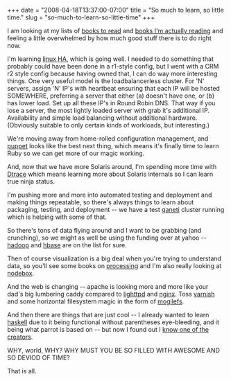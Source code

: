 +++
date = "2008-04-18T13:37:00-07:00"
title = "So much to learn, so little time."
slug = "so-much-to-learn-so-little-time"
+++


I am looking at my lists of [books to read](http://www.goodreads.com/review/list/702622?shelf=to-read) and [books I'm actually reading](http://www.goodreads.com/review/list/702622?shelf=currently-reading) and feeling a little overwhelmed by how much good stuff there is to do right now.

I'm learning [linux HA](http://www.linux-ha.org/), which is going well. I needed to do something that probably could have been done in a r1-style config, but I went with a CRM r2 style config because having owned that, I can do way more interesting things. One very useful model is the loadbalancerless cluster. For 'N' servers, assign 'N' IP's with heartbeat ensuring that each IP will be hosted SOMEWHERE, preferring a server that either (a) doesn't have one, or (b) has lower load. Set up all these IP's in Round Robin DNS. That way if you lose a server, the most lightly loaded server with grab it's additional IP. Availability and simple load balancing without additional hardware. (Obviously suitable to only certain kinds of workloads, but interesting.)

We're moving away from home-rolled configuration management, and [puppet](http://reductivelabs.com/projects/puppet/) looks like the best next thing, which means it's finally time to learn Ruby so we can get more of our magic working.

And, now that we have more Solaris around,  I'm spending more time with [Dtrace](http://en.wikipedia.org/wiki/DTrace) which means learning more about Solaris internals so I can learn true ninja status.

I'm pushing more and more into automated testing and deployment and making things repeatable, so there's always things to learn about packaging, testing, and deployment -- we have a test [ganeti](http://code.google.com/p/ganeti/) cluster running which is helping with some of that.

So there's tons of data flying around and I want to be grabbing (and crunching), so we might as well be using the funding over at yahoo -- [hadoop](http://hadoop.apache.org/core/) and [hbase](http://wiki.apache.org/hadoop/Hbase) are on the list for sure.

Then of course visualization is a big deal when you're trying to understand data, so you'll see some books on [processing](http://processing.org/) and I'm also really looking at [nodebox](http://nodebox.net/code/index.php/Home).

And the web is changing -- apache is looking more and more like your dad's big lumbering caddy compared to [lighttpd](http://www.lighttpd.net/) and [nginx](http://nginx.net/). Toss [varnish](http://en.wikipedia.org/wiki/Varnish_cache) and some horizontal filesystem magic in the form of [mogilefs](http://www.danga.com/mogilefs/).

And then there are things that are just cool -- I already wanted to learn [haskell](http://www.haskell.org/) due to it being functional without parentheses eye-bleeding, and it being what parrot is based on -- but now I found out I [know one of the creators](http://www.flickr.com/photos/harmoniousmanic/2419342543/in/set-72157604581860717/).

WHY, world, WHY? WHY MUST YOU BE SO FILLED WITH AWESOME AND SO DEVIOD OF TIME?

That is all.
